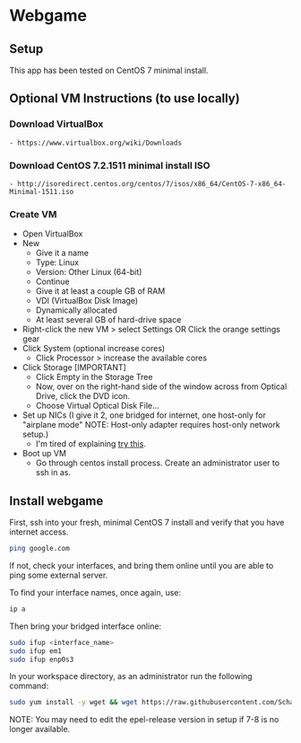 # Webgame

## Setup

This app has been tested on CentOS 7 minimal install.

## Optional VM Instructions (to use locally)

### Download VirtualBox
    - https://www.virtualbox.org/wiki/Downloads

### Download CentOS 7.2.1511 minimal install ISO
    - http://isoredirect.centos.org/centos/7/isos/x86_64/CentOS-7-x86_64-Minimal-1511.iso

### Create VM
- Open VirtualBox
- New
    * Give it a name
    * Type: Linux
    * Version: Other Linux (64-bit)
    * Continue
    * Give it at least a couple GB of RAM
    * VDI (VirtualBox Disk Image)
    * Dynamically allocated
    * At least several GB of hard-drive space
- Right-click the new VM > select Settings OR Click the orange settings gear
- Click System (optional increase cores)
    * Click Processor > increase the available cores
- Click Storage [IMPORTANT]
    * Click Empty in the Storage Tree
    * Now, over on the right-hand side of the window across from Optical Drive, click the DVD icon.
    * Choose Virtual Optical Disk File...
- Set up NICs (I give it 2, one bridged for internet, one host-only for "airplane mode" NOTE: Host-only adapter requires host-only network setup.)
    * I'm tired of explaining [try this](http://lmgtfy.com/?q=host-only+network+virtualbox).
- Boot up VM
    * Go through centos install process. Create an administrator user to ssh in as.

## Install webgame

First, ssh into your fresh, minimal CentOS 7 install and verify that you have internet access.
```bash
ping google.com
```
If not, check your interfaces, and bring them online until you are able to ping some external server.

To find your interface names, once again, use:
```bash
ip a
```

Then bring your bridged interface online:
```bash
sudo ifup <interface_name>
sudo ifup em1
sudo ifup enp0s3
```

In your workspace directory, as an administrator run the following command:
```bash
sudo yum install -y wget && wget https://raw.githubusercontent.com/Schatzman/webgame/master/scripts/setup && sudo chmod +x setup && sudo ./setup
```

NOTE: You may need to edit the epel-release version in setup if 7-8 is no longer available.